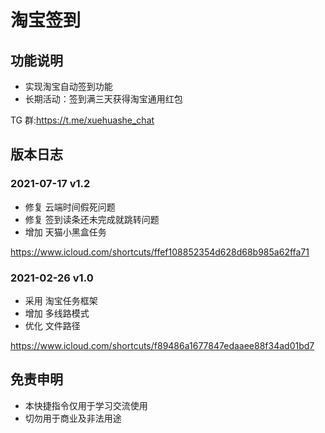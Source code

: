 # 淘宝签到

## 功能说明

- 实现淘宝自动签到功能
- 长期活动：签到满三天获得淘宝通用红包

TG 群:https://t.me/xuehuashe_chat

## 版本日志

### 2021-07-17 v1.2

- 修复 云端时间假死问题
- 修复 签到读条还未完成就跳转问题
- 增加 天猫小黑盒任务

https://www.icloud.com/shortcuts/ffef108852354d628d68b985a62ffa71

### 2021-02-26 v1.0

- 采用 淘宝任务框架
- 增加 多线路模式
- 优化 文件路径

https://www.icloud.com/shortcuts/f89486a1677847edaaee88f34ad01bd7

## 免责申明

- 本快捷指令仅用于学习交流使用
- 切勿用于商业及非法用途
